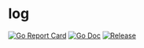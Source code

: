 # log

[![Go Report Card](https://goreportcard.com/badge/github.com/dangersalad/go-log?style=flat-square)](https://goreportcard.com/report/github.com/dangersalad/go-log)
[![Go Doc](https://img.shields.io/badge/godoc-reference-blue.svg?style=flat-square)](https://godoc.org/github.com/dangersalad/go-log)
[![Release](https://img.shields.io/github/release/dangersalad/go-log.svg?style=flat-square)](https://github.com/dangersalad/go-log/releases/latest)

